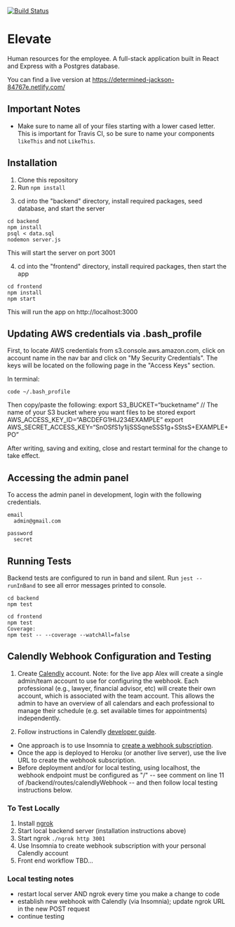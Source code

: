 [![Build Status](https://travis-ci.com/rithmschool/elevate.svg?token=Pxy3GeuzWCYvsNZiz4da&branch=master)](https://travis-ci.com/rithmschool/elevate)

# Elevate

Human resources for the employee. A full-stack application built in React and Express with a Postgres database.

You can find a live version at https://determined-jackson-84767e.netlify.com/

## Important Notes

- Make sure to name all of your files starting with a lower cased letter. This is important for Travis CI, so be sure to name your components `likeThis` and not `LikeThis`.

## Installation

1. Clone this repository
2. Run `npm install`

3) cd into the "backend" directory, install required packages, seed database, and start the server

```
cd backend
npm install
psql < data.sql
nodemon server.js
```

This will start the server on port 3001

4. cd into the "frontend" directory, install required packages, then start the app

```
cd frontend
npm install
npm start
```

This will run the app on http://localhost:3000

## Updating AWS credentials via .bash_profile

First, to locate AWS credentials from s3.console.aws.amazon.com, click on account name in the nav bar and click on "My Security Credentials". The keys will be located on the following page in the "Access Keys" section.

In terminal:

```
code ~/.bash_profile
```

Then copy/paste the following:
export S3_BUCKET=“bucketname” // The name of your S3 bucket where you want files to be stored
export AWS_ACCESS_KEY_ID=“ABCDEFG1HIJ234EXAMPLE”
export AWS_SECRET_ACCESS_KEY=“SnOSfS1y1ijSSSqneSSS1g+SStsS+EXAMPLE+PO”

After writing, saving and exiting, close and restart terminal for the change to take effect.

## Accessing the admin panel

To access the admin panel in development, login with the following credentials.

```
email
  admin@gmail.com

password
  secret
```

## Running Tests

Backend tests are configured to run in band and silent. Run `jest --runInBand` to see all error messages printed to console.

```
cd backend
npm test

cd frontend
npm test
Coverage:
npm test -- --coverage --watchAll=false
```

## Calendly Webhook Configuration and Testing

1. Create [Calendly](https://calendly.com/) account. Note: for the live app Alex will create a single admin/team account to use for configuring the webhook. Each professional (e.g., lawyer, financial advisor, etc) will create their own account, which is associated with the team account. This allows the admin to have an overview of all calendars and each professional to manage their schedule (e.g. set available times for appointments) independently.

2. Follow instructions in Calendly [developer guide](https://developer.calendly.com/).

- One approach is to use Insomnia to [create a webhook subscription](https://developer.calendly.com/docs/webhook-subscriptions).
- Once the app is deployed to Heroku (or another live server), use the live URL to create the webhook subscription.
- Before deployment and/or for local testing, using localhost, the webhook endpoint must be configured as "/" -- see comment on line 11 of /backend/routes/calendlyWebhook -- and then follow local testing instructions below.

### To Test Locally

1. Install [ngrok](https://ngrok.com/)
2. Start local backend server (installation instructions above)
3. Start ngrok `./ngrok http 3001`
4. Use Insomnia to create webhook subscription with your personal Calendly account
5. Front end workflow TBD...

### Local testing notes

- restart local server AND ngrok every time you make a change to code
- establish new webhook with Calendly (via Insomnia); update ngrok URL in the new POST request
- continue testing
